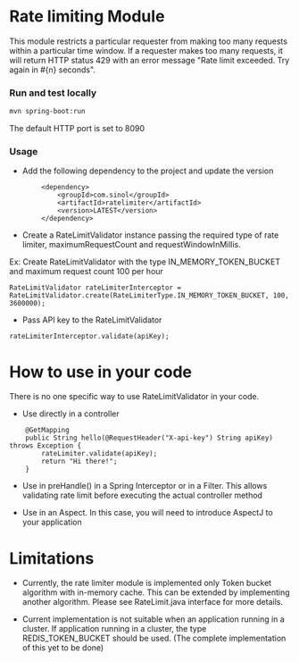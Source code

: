 # Rate limiting Module

This module restricts a particular requester from making too many requests within a particular time window. If a requester makes too many requests, it will return HTTP status 429 with an error message "Rate limit exceeded. Try again in #{n} seconds".

### Run and test locally
```bash
mvn spring-boot:run
```

The default HTTP port is set to 8090

### Usage
* Add the following dependency to the project and update the version

```
		<dependency>
			<groupId>com.sinol</groupId>
			<artifactId>ratelimiter</artifactId>
			<version>LATEST</version>
		</dependency>
```

* Create a RateLimitValidator instance passing the required type of rate limiter, maximumRequestCount and requestWindowInMillis.

Ex: Create RateLimitValidator with the type IN_MEMORY_TOKEN_BUCKET and maximum request count 100 per hour

```
RateLimitValidator rateLimiterInterceptor = RateLimitValidator.create(RateLimiterType.IN_MEMORY_TOKEN_BUCKET, 100, 3600000);
```

* Pass API key to the RateLimitValidator

```
rateLimiterInterceptor.validate(apiKey);
```

# How to use in your code
There is no one specific way to use RateLimitValidator in your code.

* Use directly in a controller
	
```
	@GetMapping
	public String hello(@RequestHeader("X-api-key") String apiKey) throws Exception {
		rateLimiter.validate(apiKey);
		return "Hi there!";
	}
```

* Use in preHandle() in a Spring Interceptor or in a Filter. This allows validating rate limit before executing the actual controller method

* Use in an Aspect. In this case, you will need to introduce AspectJ to your application

# Limitations

* Currently, the rate limiter module is implemented only Token bucket algorithm with in-memory cache. This can be extended by implementing another algorithm. Please see RateLimit.java interface for more details.

* Current implementation is not suitable when an application running in a cluster. If application running in a cluster, the type REDIS_TOKEN_BUCKET should be used. (The complete implementation of this yet to be done) 



